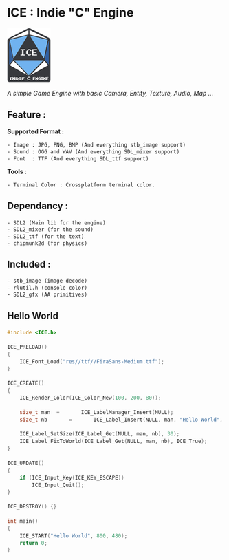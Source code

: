 
# ICE : Indie "C" Engine
<img alt="ICE Logo" src="docs/logo.png" width=20% height=20%> 

_A simple Game Engine with basic Camera, Entity, Texture, Audio, Map ..._
	
## Feature :

**Supported Format :** 

	- Image : JPG, PNG, BMP (And everything stb_image support)
	- Sound : OGG and WAV (And everything SDL_mixer support)
	- Font  : TTF (And everything SDL_ttf support)

**Tools** :

	- Terminal Color : Crossplatform terminal color.

## Dependancy : 

	- SDL2 (Main lib for the engine)  
	- SDL2_mixer (for the sound)   
	- SDL2_ttf (for the text)   
	- chipmunk2d (for physics)

## Included : 

	- stb_image (image decode)
	- rlutil.h (console color)
	- SDL2_gfx (AA primitives)

## Hello World

```c
#include <ICE.h>

ICE_PRELOAD()
{
	ICE_Font_Load("res//ttf//FiraSans-Medium.ttf");
}

ICE_CREATE()
{
	ICE_Render_Color(ICE_Color_New(100, 200, 80));

	size_t man	=		ICE_LabelManager_Insert(NULL);
	size_t nb		=		ICE_Label_Insert(NULL, man, "Hello World", ICE_Vect_New(0, 0));

	ICE_Label_SetSize(ICE_Label_Get(NULL, man, nb), 30);
	ICE_Label_FixToWorld(ICE_Label_Get(NULL, man, nb), ICE_True);
}

ICE_UPDATE()
{
	if (ICE_Input_Key(ICE_KEY_ESCAPE))
		ICE_Input_Quit();
}

ICE_DESTROY() {}

int main()
{
	ICE_START("Hello World", 800, 480);
	return 0;
}
```